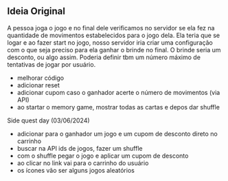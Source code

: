 ## Ideia Original

A pessoa joga o jogo e no final dele verificamos no servidor se ela fez na quantidade de movimentos estabelecidos para o jogo dela. Ela teria que se logar e ao fazer start no jogo, nosso servidor
iria criar uma configuração com o que seja preciso para ela ganhar o brinde no final. O brinde seria um desconto, ou algo assim. Poderia definir tbm um número máximo de tentativas de jogar por usuário.

- melhorar código
- adicionar reset
- adicionar cupom caso o ganhador acerte o número de movimentos (via API)
- ao startar o memory game, mostrar todas as cartas e depos dar shuffle

Side quest day (03/06/2024)
- adicionar para o ganhador um jogo e um cupom de desconto direto no carrinho
- buscar na API ids de jogos, fazer um shuffle
- com o shuffle pegar o jogo e aplicar um cupom de desconto
- ao clicar no link vai para o carrinho do usuário
- os ícones vão ser alguns jogos aleatórios
